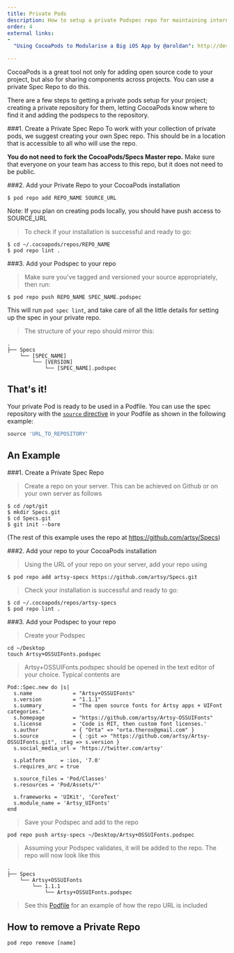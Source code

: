 ```yaml
---
title: Private Pods
description: How to setup a private Podspec repo for maintaining internal libraries.
order: 4
external links:
-
  "Using CocoaPods to Modularise a Big iOS App by @aroldan": http://dev.hubspot.com/blog/architecting-a-large-ios-app-with-cocoapods

---
```


CocoaPods is a great tool not only for adding open source code to your project, but also for sharing components across projects. You can use a private Spec Repo to do this.

There are a few steps to getting a private pods setup for your project; creating a private repository for them, letting CocoaPods know where to find it and adding the podspecs to the repository.

###1. Create a Private Spec Repo
To work with your collection of private pods, we suggest creating your own Spec repo. This should be in a location that is accessible to all who will use the repo.

**You do not need to fork the CocoaPods/Specs Master repo.** Make sure that everyone on your team has access to this repo, but it does not need to be public.

###2. Add your Private Repo to your CocoaPods installation
```shell
$ pod repo add REPO_NAME SOURCE_URL
```
<aside>Note: If you plan on creating pods locally, you should have push access to SOURCE_URL</aside>

> To check if your installation is successful and ready to go:

```shell
$ cd ~/.cocoapods/repos/REPO_NAME
$ pod repo lint .
```

###3. Add your Podspec to your repo

> Make sure you've tagged and versioned your source appropriately, then run:

```shell
$ pod repo push REPO_NAME SPEC_NAME.podspec
```

This will run `pod spec lint`, and take care of all the little details for setting up the spec in your private repo.

> The structure of your repo should mirror this:

```
.
├── Specs
    └── [SPEC_NAME]
        └── [VERSION]
            └── [SPEC_NAME].podspec
```

## That's it!

Your private Pod is ready to be used in a Podfile. You can use the spec
repository with the [`source` directive](/syntax/podfile.html#source)
in your Podfile as shown in the following example:

```ruby
source 'URL_TO_REPOSITORY'
```

## An Example

###1. Create a Private Spec Repo

> Create a repo on your server. This can be achieved on Github or on your own server as follows

```shell
$ cd /opt/git
$ mkdir Specs.git
$ cd Specs.git
$ git init --bare
```

(The rest of this example uses the repo at https://github.com/artsy/Specs)

###2. Add your repo to your CocoaPods installation

> Using the URL of your repo on your server, add your repo using

```shell
$ pod repo add artsy-specs https://github.com/artsy/Specs.git
```

> Check your installation is successful and ready to go:

```shell
$ cd ~/.cocoapods/repos/artsy-specs
$ pod repo lint .
```

###3. Add your Podspec to your repo

>Create your Podspec

```shell
cd ~/Desktop
touch Artsy+OSSUIFonts.podspec
```

> Artsy+OSSUIFonts.podspec should be opened in the text editor of your choice. Typical contents are 

```
Pod::Spec.new do |s|
  s.name             = "Artsy+OSSUIFonts"
  s.version          = "1.1.1"
  s.summary          = "The open source fonts for Artsy apps + UIFont categories."
  s.homepage         = "https://github.com/artsy/Artsy-OSSUIFonts"
  s.license          = 'Code is MIT, then custom font licenses.'
  s.author           = { "Orta" => "orta.therox@gmail.com" }
  s.source           = { :git => "https://github.com/artsy/Artsy-OSSUIFonts.git", :tag => s.version }
  s.social_media_url = 'https://twitter.com/artsy'

  s.platform     = :ios, '7.0'
  s.requires_arc = true

  s.source_files = 'Pod/Classes'
  s.resources = 'Pod/Assets/*'

  s.frameworks = 'UIKit', 'CoreText'
  s.module_name = 'Artsy_UIFonts'
end
```
> Save your Podspec and add to the repo

```shell
pod repo push artsy-specs ~/Desktop/Artsy+OSSUIFonts.podspec
```

> Assuming your Podspec validates, it will be added to the repo.  The repo will now look like this

```
.
├── Specs
    └── Artsy+OSSUIFonts
        └── 1.1.1
            └── Artsy+OSSUIFonts.podspec
```

> See this [Podfile](https://github.com/artsy/eigen/blob/master/Podfile) for an example of how the repo URL is included

## How to remove a Private Repo

`pod repo remove [name]`
